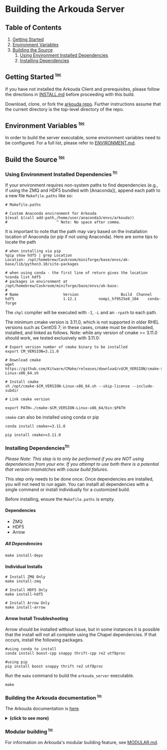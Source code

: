 # Building the Arkouda Server

## Table of Contents
1. [Getting Started](#start)
2. [Environment Variables](#env-vars)
3. [Building the Source](#build-ak-source)
   1. [Using Environment Installed Dependencies](#env_deps)
   2. [Installing Dependencies](#install-deps)

<a id="start"></a>
## Getting Started <sup><sup><sub><a href="#toc">toc</a></sub></sup></sup>
 
If you have not installed the Arkouda Client and prerequisites, please follow the directions in [INSTALL.md](INSTALL.md) before proceeding with this build.

Download, clone, or fork the [arkouda repo](https://github.com/mhmerrill/arkouda). Further instructions assume that the current directory is the top-level directory of the repo.

<a id="env-vars"></a>
## Environment Variables <sup><sup><sub><a href="#toc">toc</a></sub></sup></sup>
In order to build the server executable, some environment variables need to be configured. For a full list, please refer to [ENVIRONMENT.md](ENVIRONMENT.md).

<a id="build-ak-source"></a>
## Build the Source <sup><sup><sub><a href="#toc">toc</a></sub></sup></sup>

<a id="env-deps"></a>
### Using Environment Installed Dependencies <sup><sup><sub><a href="#toc">toc</a></sub></sup></sup>
If your environment requires non-system paths to find dependencies (e.g., if using the ZMQ and HDF5 bundled with [Anaconda]), append each path to a new file `Makefile.paths` like so:

```make
# Makefile.paths

# Custom Anaconda environment for Arkouda
$(eval $(call add-path,/home/user/anaconda3/envs/arkouda))
#                      ^ Note: No space after comma.
```

It is important to note that the path may vary based on the installation location of Anaconda (or pip if not using Anaconda). Here are some tips to locate the path

```commandline
# when installing via pip
%pip show hdf5 | grep Location
Location: /opt/homebrew/Caskroom/miniforge/base/envs/ak-base/lib/python3.10/site-packages

# when using conda - the first line of return gives the location
%conda list hdf5
# packages in environment at /opt/homebrew/Caskroom/miniforge/base/envs/ak-base:
#
# Name                    Version                   Build  Channel
hdf5                      1.12.1          nompi_hf9525e8_104    conda-forge
```

The `chpl` compiler will be executed with `-I`, `-L` and an `-rpath` to each path.

The minimum cmake version is 3.11.0, which is not supported in older RHEL versions such as CentOS 7; in these cases, cmake must be downloaded, installed, and linked as follows. Note: while any version of cmake >= 3.11.0 should work, we tested exclusively with 3.11.0:

```
# Export version number of cmake binary to be installed
export CM_VERSION=3.11.0

# Download cmake
wget https://github.com/Kitware/CMake/releases/download/v$CM_VERSION/cmake-$CM_VERSION-Linux-x86_64.sh

# Install cmake
sh /opt/cmake-$CM_VERSION-Linux-x86_64.sh --skip-license --include-subdir

# Link cmake version

export PATH=./cmake-$CM_VERSION-Linux-x86_64/bin:$PATH
```

`cmake` can also be installed using conda or pip
```commandline
conda install cmake>=3.11.0

pip install cmake>=3.11.0
```

<a id="install-deps"></a>
### Installing Dependencies<sup><sup><sub><a href="#toc">toc</a></sub></sup></sup>
*Please Note: This step is to only be performed if you are NOT using dependencies from your env. If you attempt to use both there is a potential that version mismatches with cause build failures*. 

This step only needs to be done once. Once dependencies are installed, you will not need to run again. You can installl all dependencies with a single command or install individually for a customized build.

Before installing, ensure the `Makefile.paths` is empty.

#### Dependencies

- ZMQ
- HDF5
- Arrow

##### All Dependencies 

`make install-deps`

#### Individual Installs

```
# Install ZMQ Only
make install-zmq

# Install HDF5 Only
make install-hdf5

# Install Arrow Only
make install-arrow
```

#### Arrow Install Troubleshooting

Arrow should be installed without issue, but in some instances it is possible that the install will not all complete using the Chapel dependencies. If that occurs, install the following packages.

```
#using conda to install
conda install boost-cpp snappy thrift-cpp re2 utf8proc

#using pip
pip install boost snappy thrift re2 utf8proc
```

Run the `make` command to build the `arkouda_server` executable.
```
make
```

<a id="build-ak-docs"></a>
### Building the Arkouda documentation <sup><sup><sub><a href="#toc">toc</a></sub></sup></sup>
The Arkouda documentation is [here](https://bears-r-us.github.io/arkouda/).

<details>
<summary><b>(click to see more)</b></summary>

First ensure that all Python doc dependencies including sphinx and sphinx extensions have been installed as detailed 
above. _Important: if Chapel was built locally, ```make chpldoc``` must be executed as detailed above to enable 
generation of the Chapel docs via the chpldoc executable._

Now that all doc generation dependencies for both Python and Chapel have been installed, there are three make targets for 
generating docs:

```bash
# make doc-python generates the Python docs only
make doc-python

# make doc-server generates the Chapel docs only
make doc-server

# make doc generates both Python and Chapel documentation
make doc
```

The Python docs are written out to the arkouda/docs directory while the Chapel docs are exported to the 
arkouda/docs/server directory.

```
arkouda/docs/ # Python frontend documentation
arkouda/docs/server # Chapel backend server documentation 
```

To view the Arkouda documentation locally, type the following url into the browser of choice:
 `file:///path/to/arkouda/docs/index.html`, substituting the appropriate path for the Arkouda directory configuration.

The `make doc` target detailed above prepares the Arkouda Python and Chapel docs for hosting both locally and on ghpages.

There are three easy steps to hosting Arkouda docs on Github Pages. First, the Arkouda docs generated via `make doc` 
are pushed to the Arkouda or Arkouda fork _master branch_. Next, navigate to the Github project home and click the 
"Settings" tab. Finally, scroll down to the Github Pages section and select the "master branch docs/ folder" source
option. The Github Pages docs url will be displayed once the source option is selected. Click on the link and the
Arkouda documentation homepage will be displayed.

</details>

<a id="build-ak-mod"></a>
### Modular building <sup><sup><sub><a href="#toc">toc</a></sub></sup></sup>
For information on Arkouda's modular building feature, see [MODULAR.md](MODULAR.md).